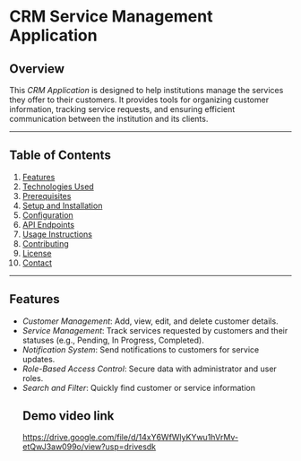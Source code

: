 # CRM Service Management Application

## Overview

This *CRM Application* is designed to help institutions manage the services they offer to their customers. It provides tools for organizing customer information, tracking service requests, and ensuring efficient communication between the institution and its clients.

---

## Table of Contents

1. [Features](#features)  
2. [Technologies Used](#technologies-used)  
3. [Prerequisites](#prerequisites)  
4. [Setup and Installation](#setup-and-installation)  
5. [Configuration](#configuration)  
6. [API Endpoints](#api-endpoints)  
7. [Usage Instructions](#usage-instructions)  
8. [Contributing](#contributing)  
9. [License](#license)  
10. [Contact](#contact)  

---

## Features

- *Customer Management*: Add, view, edit, and delete customer details.
- *Service Management*: Track services requested by customers and their statuses (e.g., Pending, In Progress, Completed).
- *Notification System*: Send notifications to customers for service updates.
- *Role-Based Access Control*: Secure data with administrator and user roles.
- *Search and Filter*: Quickly find customer or service information
  ## Demo video link
  https://drive.google.com/file/d/14xY6WfWlyKYwu1hVrMv-etQwJ3aw099o/view?usp=drivesdk
